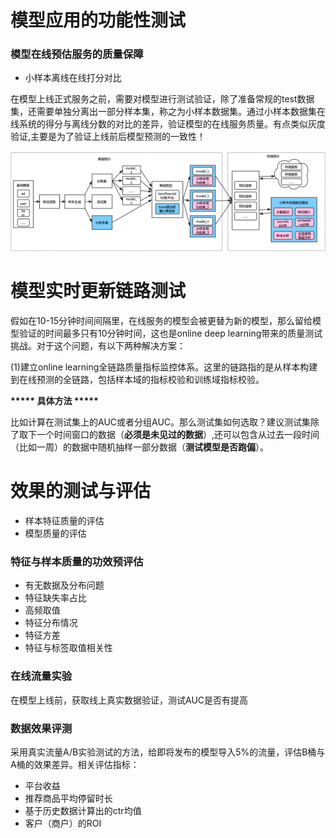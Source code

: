 # 模型应用的功能性测试

### 模型在线预估服务的质量保障

- 小样本离线在线打分对比

在模型上线正式服务之前，需要对模型进行测试验证，除了准备常规的test数据集，还需要单独分离出一部分样本集，称之为小样本数据集。通过小样本数据集在线系统的得分与离线分数的对比的差异，验证模型的在线服务质量。有点类似灰度验证,主要是为了验证上线前后模型预测的一致性！

![](./pictures/小样本测试.png)

# 模型实时更新链路测试
假如在10-15分钟时间间隔里，在线服务的模型会被更替为新的模型，那么留给模型验证的时间最多只有10分钟时间，这也是online deep learning带来的质量测试挑战。对于这个问题，有以下两种解决方案：

(1)建立online learning全链路质量指标监控体系。这里的链路指的是从样本构建到在线预测的全链路，包括样本域的指标校验和训练域指标校验。

**\*\*\*\*\* 具体方法 \*\*\*\*\***

比如计算在测试集上的AUC或者分组AUC。那么测试集如何选取？建议测试集除了取下一个时间窗口的数据（**必须是未见过的数据**）,还可以包含从过去一段时间（比如一周）的数据中随机抽样一部分数据（**测试模型是否跑偏**）。

# 效果的测试与评估

- 样本特征质量的评估
- 模型质量的评估

### 特征与样本质量的功效预评估

- 有无数据及分布问题
- 特征缺失率占比
- 高频取值
- 特征分布情况
- 特征方差
- 特征与标签取值相关性

### 在线流量实验

在模型上线前，获取线上真实数据验证，测试AUC是否有提高

### 数据效果评测

采用真实流量A/B实验测试的方法，给即将发布的模型导入5%的流量，评估B桶与A桶的效果差异。相关评估指标：

- 平台收益
- 推荐商品平均停留时长
- 基于历史数据计算出的ctr均值
- 客户（商户）的ROI


 

 